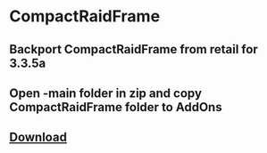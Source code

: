 # CompactRaidFrame

## Backport CompactRaidFrame from retail for 3.3.5a

## Open -main folder in zip and copy CompactRaidFrame folder to AddOns

## [Download](https://github.com/RomanSpector/CompactRaidFrame/archive/refs/heads/main.zip)
